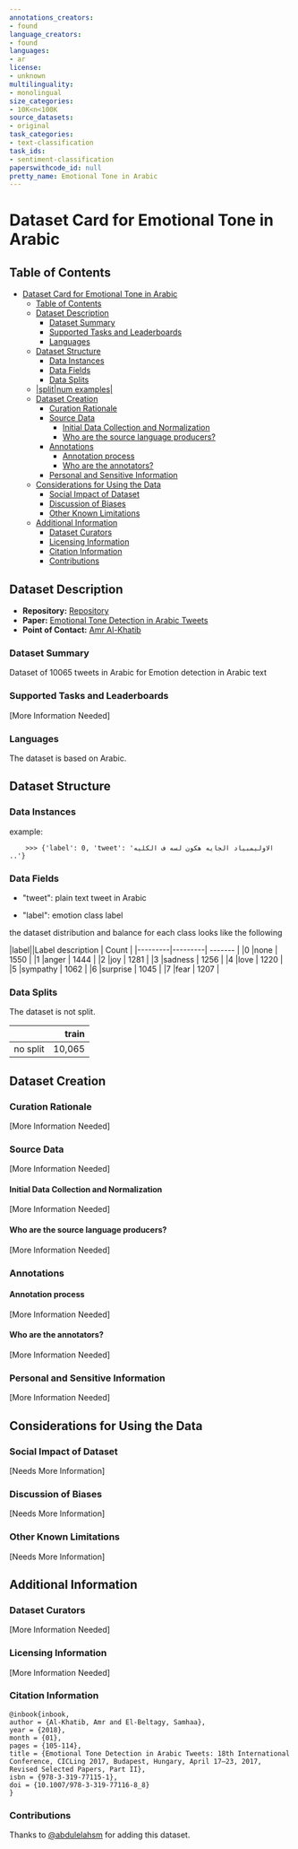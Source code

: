 ```yaml
---
annotations_creators:
- found
language_creators:
- found
languages:
- ar
license:
- unknown
multilinguality:
- monolingual
size_categories:
- 10K<n<100K
source_datasets:
- original
task_categories:
- text-classification
task_ids:
- sentiment-classification
paperswithcode_id: null
pretty_name: Emotional Tone in Arabic
---
```


# Dataset Card for Emotional Tone in Arabic

## Table of Contents
- [Dataset Card for Emotional Tone in Arabic](#dataset-card-for-emotional-tone-in-arabic)
  - [Table of Contents](#table-of-contents)
  - [Dataset Description](#dataset-description)
    - [Dataset Summary](#dataset-summary)
    - [Supported Tasks and Leaderboards](#supported-tasks-and-leaderboards)
    - [Languages](#languages)
  - [Dataset Structure](#dataset-structure)
    - [Data Instances](#data-instances)
    - [Data Fields](#data-fields)
    - [Data Splits](#data-splits)
  - [|split|num examples|](#splitnum-examples)
  - [Dataset Creation](#dataset-creation)
    - [Curation Rationale](#curation-rationale)
    - [Source Data](#source-data)
      - [Initial Data Collection and Normalization](#initial-data-collection-and-normalization)
      - [Who are the source language producers?](#who-are-the-source-language-producers)
    - [Annotations](#annotations)
      - [Annotation process](#annotation-process)
      - [Who are the annotators?](#who-are-the-annotators)
    - [Personal and Sensitive Information](#personal-and-sensitive-information)
  - [Considerations for Using the Data](#considerations-for-using-the-data)
    - [Social Impact of Dataset](#social-impact-of-dataset)
    - [Discussion of Biases](#discussion-of-biases)
    - [Other Known Limitations](#other-known-limitations)
  - [Additional Information](#additional-information)
    - [Dataset Curators](#dataset-curators)
    - [Licensing Information](#licensing-information)
    - [Citation Information](#citation-information)
    - [Contributions](#contributions)

## Dataset Description

- **Repository:** [Repository](https://github.com/AmrMehasseb/Emotional-Tone)
- **Paper:** [Emotional Tone Detection in Arabic Tweets](https://www.researchgate.net/publication/328164296_Emotional_Tone_Detection_in_Arabic_Tweets_18th_International_Conference_CICLing_2017_Budapest_Hungary_April_17-23_2017_Revised_Selected_Papers_Part_II)
- **Point of Contact:** [Amr Al-Khatib](https://github.com/AmrMehasseb)

### Dataset Summary

Dataset of 10065 tweets in Arabic for Emotion detection in Arabic text

### Supported Tasks and Leaderboards

[More Information Needed]

### Languages

The dataset is based on Arabic.

## Dataset Structure

### Data Instances

example: 
```
    >>> {'label': 0, 'tweet': 'الاوليمبياد الجايه هكون لسه ف الكليه ..'}
```

### Data Fields

- "tweet": plain text tweet in Arabic

- "label": emotion class label

the dataset distribution and balance for each class looks like the following

|label||Label description |  Count    |
|---------|---------|  -------  | 
|0        |none     |   1550    |
|1        |anger    |   1444    |
|2        |joy      |   1281    |
|3        |sadness  |   1256    |
|4        |love     |   1220    |
|5        |sympathy |   1062    |
|6        |surprise |   1045    |
|7        |fear     |   1207    |

### Data Splits

The dataset is not split. 

|          |   train |
|----------|--------:|
| no split |  10,065 |

## Dataset Creation

### Curation Rationale

[More Information Needed]

### Source Data

[More Information Needed]

#### Initial Data Collection and Normalization

[More Information Needed]

#### Who are the source language producers?

[More Information Needed]

### Annotations



#### Annotation process

[More Information Needed]

#### Who are the annotators?

[More Information Needed]

### Personal and Sensitive Information

[More Information Needed]

## Considerations for Using the Data

### Social Impact of Dataset

[Needs More Information]

### Discussion of Biases

[Needs More Information]

### Other Known Limitations

[Needs More Information]

## Additional Information

### Dataset Curators

[More Information Needed]

### Licensing Information

[More Information Needed]

### Citation Information

```
@inbook{inbook,
author = {Al-Khatib, Amr and El-Beltagy, Samhaa},
year = {2018},
month = {01},
pages = {105-114},
title = {Emotional Tone Detection in Arabic Tweets: 18th International Conference, CICLing 2017, Budapest, Hungary, April 17–23, 2017, Revised Selected Papers, Part II},
isbn = {978-3-319-77115-1},
doi = {10.1007/978-3-319-77116-8_8}
}
```

### Contributions

Thanks to [@abdulelahsm](https://github.com/abdulelahsm) for adding this dataset.